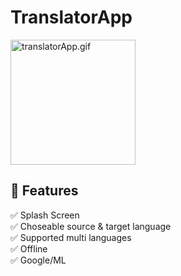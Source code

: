 # TranslatorApp



<img align="center" alt="translatorApp.gif" src="https://user-images.githubusercontent.com/41265277/233648831-65524f17-b6cb-4bac-a503-14347b00c6c4.gif" width="200" >





## 🎉 Features
✅ Splash Screen </br>
✅ Choseable source & target language </br>
✅ Supported multi languages </br> 
✅ Offline </br>
✅ Google/ML </br>
